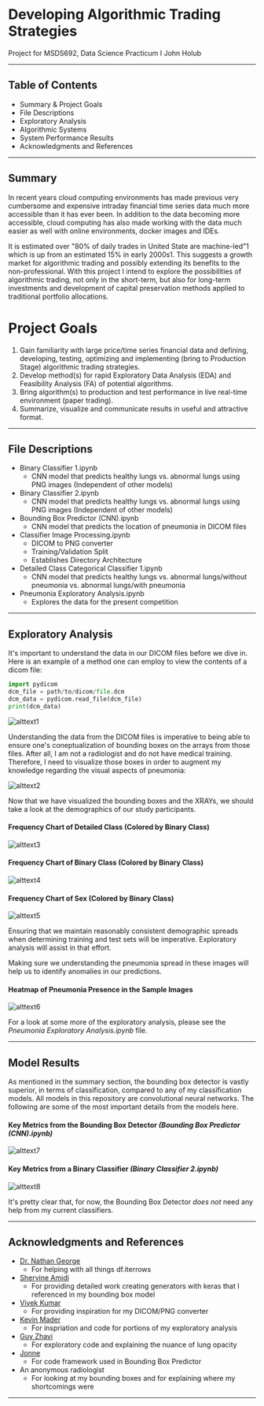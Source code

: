 # Developing Algorithmic Trading Strategies
Project for MSDS692, Data Science Practicum I
John Holub

__________________________________________________________________________________________________________________________________________

## Table of Contents
- Summary & Project Goals
- File Descriptions
- Exploratory Analysis
- Algorithmic Systems
- System Performance Results
- Acknowledgments and References

___
## Summary

In recent years cloud computing environments has made previous very cumbersome and expensive intraday financial time series data much more accessible than it has ever been. In addition to the data becoming more accessible, cloud computing has also made working with the data much easier as well with online environments, docker images and IDEs.

It is estimated over &quot;80% of daily trades in United State are machine-led&quot;1 which is up from an estimated 15% in early 2000s1. This suggests a growth market for algorithmic trading and possibly extending its benefits to the non-professional. With this project I intend to explore the possibilities of algorithmic trading, not only in the short-term, but also for long-term investments and development of capital preservation methods applied to traditional portfolio allocations.

# Project Goals
1. Gain familiarity with large price/time series financial data and defining, developing, testing, optimizing and implementing (bring to Production Stage) algorithmic trading strategies.
2. Develop method(s) for rapid Exploratory Data Analysis (EDA) and Feasibility Analysis (FA) of potential algorithms.
3. Bring algorithm(s) to production and test performance in live real-time environment (paper trading).
4. Summarize, visualize and communicate results in useful and attractive format.

___
## File Descriptions
- Binary Classifier 1.ipynb
  - CNN model that predicts healthy lungs vs. abnormal lungs using PNG images (Independent of other models)
- Binary Classifier 2.ipynb
  - CNN model that predicts healthy lungs vs. abnormal lungs using PNG images (Independent of other models)
- Bounding Box Predictor (CNN).ipynb
  - CNN model that predicts the location of pneumonia in DICOM files
- Classifier Image Processing.ipynb
  - DICOM to PNG converter
  - Training/Validation Split
  - Establishes Directory Architecture
- Detailed Class Categorical Classifier 1.ipynb
  - CNN model that predicts healthy lungs vs. abnormal lungs/without pneumonia vs. abnormal lungs/with pneumonia
- Pneumonia Exploratory Analysis.ipynb
  - Explores the data for the present competition

___
## Exploratory Analysis

It's important to understand the data in our DICOM files before we dive in. Here is an example of a method one can employ to view the contents of a dicom file:

```python
import pydicom
dcm_file = path/to/dicom/file.dcm
dcm_data = pydicom.read_file(dcm_file)
print(dcm_data)
```
![alttext1](https://github.com/evangibson/Pneumonia_Detection/blob/master/images/_img_1.PNG "Image 1")

Understanding the data from the DICOM files is imperative to being able to ensure one's coneptualization of bounding boxes on the arrays from those files. After all, I am not a radiologist and do not have medical training. Therefore, I need to visualize those boxes in order to augment my knowledge regarding the visual aspects of pneumonia:

![alttext2](https://github.com/evangibson/Pneumonia_Detection/blob/master/images/_img_2.PNG "Image 2")

Now that we have visualized the bounding boxes and the XRAYs, we should take a look at the demographics of our study participants.

#### Frequency Chart of Detailed Class (Colored by Binary Class)
![alttext3](https://github.com/evangibson/Pneumonia_Detection/blob/master/images/_img_3.PNG "Image 3")

#### Frequency Chart of Binary Class (Colored by Binary Class)
![alttext4](https://github.com/evangibson/Pneumonia_Detection/blob/master/images/_img_4.PNG "Image 4")


#### Frequency Chart of Sex (Colored by Binary Class)
![alttext5](https://github.com/evangibson/Pneumonia_Detection/blob/master/images/_img_5.PNG "Image 5")

Ensuring that we maintain reasonably consistent demographic spreads when determining training and test sets will be imperative. Exploratory analysis will assist in that effort.

Making sure we understanding the pneumonia spread in these images will help us to identify anomalies in our predictions.
#### Heatmap of Pneumonia Presence in the Sample Images
![alttext6](https://github.com/evangibson/Pneumonia_Detection/blob/master/images/_img_6.PNG "Image 6")

For a look at some more of the exploratory analysis, please see the *Pneumonia Exploratory Analysis.ipynb* file.

___
## Model Results

As mentioned in the summary section, the bounding box detector is vastly superior, in terms of classification, compared to any of my classification models. All models in this repository are convolutional neural networks. The following are some of the most important details from the models here.
#### Key Metrics from the Bounding Box Detector *(Bounding Box Predictor (CNN).ipynb)*
![alttext7](https://github.com/evangibson/Pneumonia_Detection/blob/master/images/_img_7.PNG "Image 7")

#### Key Metrics from a Binary Classifier *(Binary Classifier 2.ipynb)*
![alttext8](https://github.com/evangibson/Pneumonia_Detection/blob/master/images/_img_8.PNG "Image 8")


It's pretty clear that, for now, the Bounding Box Detector *does not* need any help from my current classifiers. 

___
## Acknowledgments and References

- [Dr. Nathan George](https://www.regis.edu/CCIS/Academics/Departments-and-Faculty/Data-Sciences/George-Nate.aspx) 
  - For helping with all things df.iterrows
- [Shervine Amidi](https://stanford.edu/~shervine/blog/keras-how-to-generate-data-on-the-fly)
  - For providing detailed work creating generators with keras that I referenced in my bounding box model
- [Vivek Kumar](https://medium.com/@vivek8981/dicom-to-jpg-and-extract-all-patients-information-using-python-5e6dd1f1a07d)
  - For providing inspiration for my DICOM/PNG converter
- [Kevin Mader](https://www.kaggle.com/kmader/lung-opacity-overview/notebook)
  - For inspriation and code for portions of my exploratory analysis
- [Guy Zhavi](https://www.kaggle.com/zahaviguy/what-are-lung-opacities/notebook)
  - For exploratory code and explaining the nuance of lung opacity
- [Jonne](https://www.kaggle.com/jonnedtc/cnn-segmentation-connected-components/notebook)
  - For code framework used in Bounding Box Predictor
- An anonymous radiologist
  - For looking at my bounding boxes and for explaining where my shortcomings were
___ 





